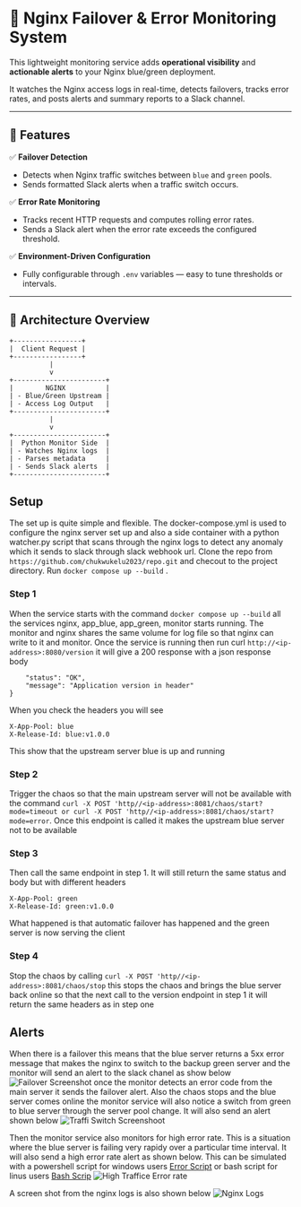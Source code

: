 # 🧠 Nginx Failover & Error Monitoring System

This lightweight monitoring service adds **operational visibility** and **actionable alerts** to your Nginx blue/green deployment.

It watches the Nginx access logs in real-time, detects failovers, tracks error rates, and posts alerts and summary reports to a Slack channel.

---

## 🚀 Features

✅ **Failover Detection**
- Detects when Nginx traffic switches between `blue` and `green` pools.
- Sends formatted Slack alerts when a traffic switch occurs.

✅ **Error Rate Monitoring**
- Tracks recent HTTP requests and computes rolling error rates.
- Sends a Slack alert when the error rate exceeds the configured threshold.

✅ **Environment-Driven Configuration**
- Fully configurable through `.env` variables — easy to tune thresholds or intervals.

---

## 🧩 Architecture Overview

```plaintext
+-----------------+
|  Client Request |
+-----------------+
          |
          v
+-----------------------+
|        NGINX          |
| - Blue/Green Upstream |
| - Access Log Output   |
+-----------------------+
          |
          v
+-----------------------+
|  Python Monitor Side  |
| - Watches Nginx logs  |
| - Parses metadata     |
| - Sends Slack alerts  |
+-----------------------+
````
## Setup
The set up is quite simple and flexible. The docker-compose.yml is used to configure the nginx server set up and also a side container with a python watcher.py script that scans through the nginx logs to detect any anomaly which it sends to slack through slack webhook url. Clone the repo from `https://github.com/chukwukelu2023/repo.git` and checout to the project directory. Run `docker compose up --build` .

### Step 1

When the service starts with the command `docker compose up --build` all the services nginx, app_blue, app_green, monitor starts running. The monitor and nginx shares the same volume for log file so that nginx can write to it and monitor. Once the service is running then run curl `http://<ip-address>:8080/version` it will give a 200 response with a json response body
````{
    "status": "OK",
    "message": "Application version in header"
} 
````

When you check the headers you will see
````
X-App-Pool: blue
X-Release-Id: blue:v1.0.0
````
This show that the upstream server blue is up and running

### Step 2

Trigger the chaos so that the main upstream server will not be available with the command `curl -X POST 'http//<ip-address>:8081/chaos/start?mode=timeout or curl -X POST 'http//<ip-address>:8081/chaos/start?mode=error`. Once this endpoint is called it makes the upstream blue server not to be available

### Step 3

Then call the same endpoint in step 1. It will still return the same status and body but with different headers
````
X-App-Pool: green
X-Release-Id: green:v1.0.0
````

What happened is that automatic failover has happened and the green server is now serving the client

### Step 4

Stop the chaos by calling `curl -X POST 'http//<ip-address>:8081/chaos/stop` this stops the chaos and brings the blue server back online so that the next call to the version endpoint in step 1 it will return the same headers as in step one

## Alerts

When there is a failover this means that the blue server returns a 5xx error message that makes the nginx to switch to the backup green server and the monitor will send an alert to the slack chanel as show below
![Failover Screenshot](images/failover.png)
once the monitor detects an error code from the main server it sends the failover alert. Also the chaos stops and the blue server comes online the monitor service will also notice a switch from green to blue server through the server pool change. It will also send an alert shown below
![Traffi Switch Screenshoot](images/traffic_switch.png)

Then the monitor service also monitors for high error rate. This is a situation where the blue server is failing very rapidy over a particular time interval. It will also send a high error rate alert as shown below. This can be simulated with a powershell script for windows users [Error Script](simulate.ps1) or bash script for linus users [Bash Scrip](simulate.sh)
![High Traffice Error rate](images/high_error_rate.png)

A screen shot from the nginx logs is also shown below
![Nginx Logs](images/nginx_logs.png)